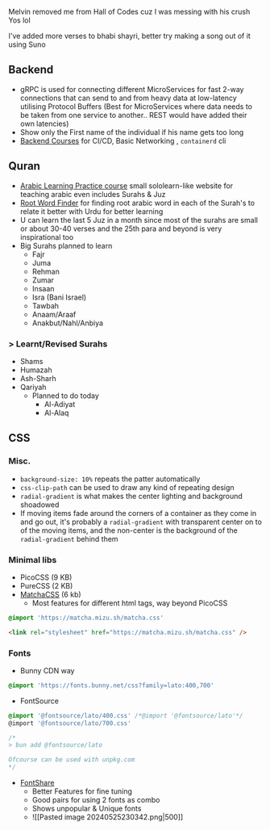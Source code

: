 
Melvin removed me from Hall of Codes cuz I was messing with his crush Yos lol 

I've added more verses to bhabi shayri, better try making a song out of it using Suno 

## Backend
- gRPC is used for connecting different MicroServices for fast 2-way connections that can send to and from heavy data at low-latency utilising Protocol Buffers (Best for MicroServices where data needs to be taken from one service to another.. REST would have added their own latencies)
- Show only the First name of the individual if his name gets too long
- [Backend Courses](https://labs.iximiuz.com/courses) for CI/CD, Basic Networking , `containerd` cli
## Quran
- [Arabic Learning Practice course](https://arabicforbeginners.com/) small sololearn-like website for teaching arabic even includes Surahs & Juz
- [Root Word Finder](https://www.rootwordsofquran.com/Home/Details/91) for finding root arabic word in each of the Surah's to relate it better with Urdu for better learning
- U can learn the last 5 Juz in a month since most of the surahs are small or about 30-40 verses and the 25th para and beyond is very inspirational too
- Big Surahs planned to learn
	- Fajr
	- Juma
	- Rehman
	-  Zumar
	- Insaan
	- Isra (Bani Israel)
	- Tawbah
	- Anaam/Araaf
	- Anakbut/Nahl/Anbiya
### > Learnt/Revised Surahs 
- Shams 
- Humazah
- Ash-Sharh
- Qariyah
	- Planned to do today
		- Al-Adiyat
		- Al-Alaq

## CSS

### Misc.
- `background-size: 10%` repeats the patter automatically
- `css-clip-path` can be used to draw any kind of repeating design 
- `radial-gradient` is what makes the center lighting and background shoadowed
- If moving items fade around the corners of a container as they come in and go out, it's probably a `radial-gradient` with transparent center on to of the moving items, and the non-center is the background of the `radial-gradient` behind them
### Minimal libs
- PicoCSS (9 KB)
- PureCSS (2 KB)
- [MatchaCSS](https://matcha.mizu.sh) (6 kb) 
	- Most features for different html tags, way beyond PicoCSS 
```css
@import 'https://matcha.mizu.sh/matcha.css'
```

```html
<link rel="stylesheet" href="https://matcha.mizu.sh/matcha.css" />
```

### Fonts
- Bunny CDN way
```css
@import 'https://fonts.bunny.net/css?family=lato:400,700'
```

- FontSource
```css
@import '@fontsource/lato/400.css' /*@import '@fontsource/lato'*/
@import '@fontsource/lato/700.css' 

/*
> bun add @fontsource/lato 

Ofcourse can be used with unpkg.com
*/
```

- [FontShare](https://www.fontshare.com/)
	- Better Features for fine tuning
	- Good pairs for using 2 fonts as combo
	- Shows unpopular & Unique fonts 
	- ![[Pasted image 20240525230342.png|500]]

